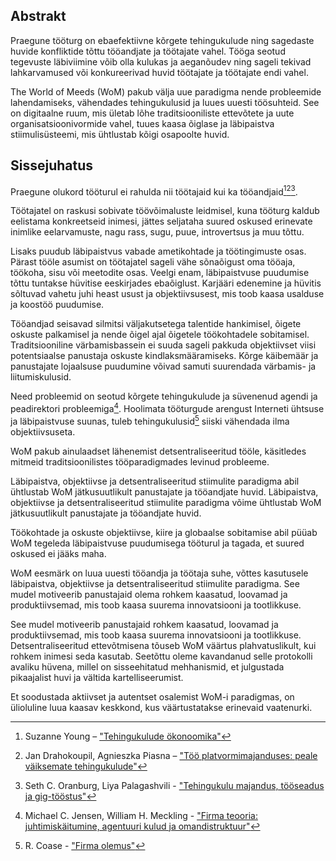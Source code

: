 ## Abstrakt

Praegune tööturg on ebaefektiivne kõrgete tehingukulude ning sagedaste huvide konfliktide tõttu tööandjate ja töötajate vahel. Tööga seotud tegevuste läbiviimine võib olla kulukas ja aeganõudev ning sageli tekivad lahkarvamused või konkureerivad huvid töötajate ja töötajate endi vahel.

The World of Meeds (WoM) pakub välja uue paradigma nende probleemide lahendamiseks, vähendades tehingukulusid ja luues uuesti töösuhteid. See on digitaalne ruum, mis ületab lõhe traditsiooniliste ettevõtete ja uute organisatsioonivormide vahel, tuues kaasa õiglase ja läbipaistva stiimulisüsteemi, mis ühtlustab kõigi osapoolte huvid.

## Sissejuhatus

Praegune olukord tööturul ei rahulda nii töötajaid kui ka tööandjaid[^1][^2][^3].

Töötajatel on raskusi sobivate töövõimaluste leidmisel, kuna tööturg kaldub eelistama konkreetseid inimesi, jättes seljataha suured oskused erinevate inimlike eelarvamuste, nagu rass, sugu, puue, introvertsus ja muu tõttu.

Lisaks puudub läbipaistvus vabade ametikohtade ja töötingimuste osas. Pärast tööle asumist on töötajatel sageli vähe sõnaõigust oma tööaja, töökoha, sisu või meetodite osas. Veelgi enam, läbipaistvuse puudumise tõttu tuntakse hüvitise eeskirjades ebaõiglust. Karjääri edenemine ja hüvitis sõltuvad vahetu juhi heast usust ja objektiivsusest, mis toob kaasa usalduse ja koostöö puudumise.

Tööandjad seisavad silmitsi väljakutsetega talentide hankimisel, õigete oskuste palkamisel ja nende õigel ajal õigetele töökohtadele sobitamisel. Traditsiooniline värbamisbassein ei suuda sageli pakkuda objektiivset viisi potentsiaalse panustaja oskuste kindlaksmääramiseks. Kõrge käibemäär ja panustajate lojaalsuse puudumine võivad samuti suurendada värbamis- ja liitumiskulusid.

Need probleemid on seotud kõrgete tehingukulude ja süvenenud agendi ja peadirektori probleemiga[^4]. Hoolimata tööturgude arengust Interneti ühtsuse ja läbipaistvuse suunas, tuleb tehingukulusid[^5] siiski vähendada ilma objektiivsuseta.

WoM pakub ainulaadset lähenemist detsentraliseeritud tööle, käsitledes mitmeid traditsioonilistes tööparadigmades levinud probleeme.

Läbipaistva, objektiivse ja detsentraliseeritud stiimulite paradigma abil ühtlustab WoM jätkusuutlikult panustajate ja tööandjate huvid. Läbipaistva, objektiivse ja detsentraliseeritud stiimulite paradigma võime ühtlustab WoM jätkusuutlikult panustajate ja tööandjate huvid.

Töökohtade ja oskuste objektiivse, kiire ja globaalse sobitamise abil püüab WoM tegeleda läbipaistvuse puudumisega tööturul ja tagada, et suured oskused ei jääks maha.

WoM eesmärk on luua uuesti tööandja ja töötaja suhe, võttes kasutusele läbipaistva, objektiivse ja detsentraliseeritud stiimulite paradigma. See mudel motiveerib panustajaid olema rohkem kaasatud, loovamad ja produktiivsemad, mis toob kaasa suurema innovatsiooni ja tootlikkuse.

See mudel motiveerib panustajaid rohkem kaasatud, loovamad ja produktiivsemad, mis toob kaasa suurema innovatsiooni ja tootlikkuse. Detsentraliseeritud ettevõtmisena tõuseb WoM väärtus plahvatuslikult, kui rohkem inimesi seda kasutab. Seetõttu oleme kavandanud selle protokolli avaliku hüvena, millel on sisseehitatud mehhanismid, et julgustada pikaajalist huvi ja vältida kartelliseerumist.

Et soodustada aktiivset ja autentset osalemist WoM-i paradigmas, on ülioluline luua kaasav keskkond, kus väärtustatakse erinevaid vaatenurki.


[^1]: Suzanne Young – ["Tehingukulude ökonoomika"](https://www.academia.edu/24703426/Transaction_Cost_Economics)
[^2]: Jan Drahokoupil, Agnieszka Piasna – ["Töö platvormimajanduses: peale väiksemate tehingukulude"](https://www.intereconomics.eu/contents/year/2017/number/6/article/work-in-the-platform-economy-beyond-lower-transaction-costs.html)
[^3]: Seth C. Oranburg, Liya Palagashvili - ["Tehingukulu majandus, tööseadus ja gig-tööstus"](https://dsc.duq.edu/cgi/viewcontent.cgi?article=1115&context=law-faculty-scholarship)
[^4]: Michael C. Jensen, William H. Meckling - ["Firma teooria: juhtimiskäitumine, agentuuri kulud ja omandistruktuur"](https://www.sfu.ca/~wainwrig/Econ400/jensen-meckling.pdf)
[^5]: R. Coase - ["Firma olemus"](http://econdse.org/wp-content/uploads/2014/09/firm-coase.pdf)
[^6]: Aaron Wright - ["Detsentraliseeritud Autonoomsete Organisatsioonide Tõus: Võimalused ja Väljakutsed"](https://stanford-jblp.pubpub.org/pub/rise-of-daos/release/1)